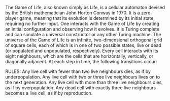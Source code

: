 The Game of Life, also known simply as Life, is a cellular automaton devised by the British mathematician John Horton Conway in 1970. 
It is a zero-player game, meaning that its evolution is determined by its initial state, requiring no further input. 
One interacts with the Game of Life by creating an initial configuration and observing how it evolves. 
It is Turing complete and can simulate a universal constructor or any other Turing machine.
The universe of the Game of Life is an infinite, two-dimensional orthogonal grid of square cells, each of which is in one of two possible states, 
live or dead (or populated and unpopulated, respectively). Every cell interacts with its eight neighbours, which are the cells that are 
horizontally, vertically, or diagonally adjacent. At each step in time, the following transitions occur:

RULES:
Any live cell with fewer than two live neighbours dies, as if by underpopulation.
Any live cell with two or three live neighbours lives on to the next generation.
Any live cell with more than three live neighbours dies, as if by overpopulation.
Any dead cell with exactly three live neighbours becomes a live cell, as if by reproduction.
